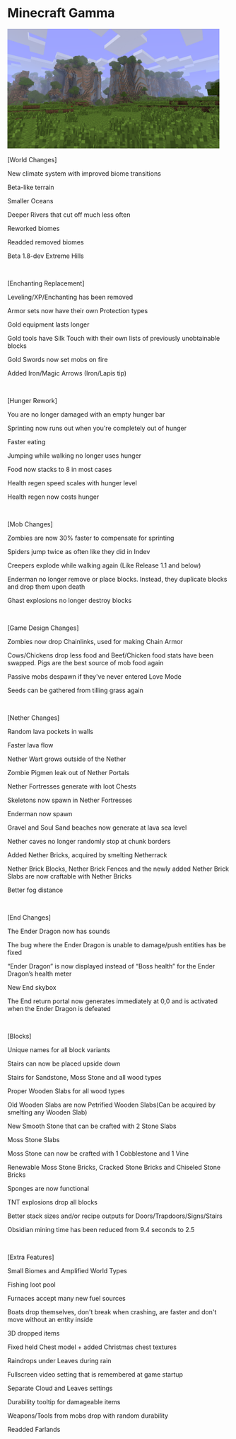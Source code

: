 # Minecraft Gamma
<p><img /><img src="https://github.com/Charmareian/Gamma/blob/main/extreme.png?raw=true" alt="" width="480" height="270" /></p>
<p><span style="font-weight: 400;">[World Changes]</span></p>
<p><span style="font-weight: 400;">New climate system with improved biome transitions</span></p>
<p><span style="font-weight: 400;">Beta-like terrain&nbsp;</span></p>
<p><span style="font-weight: 400;">Smaller Oceans&nbsp;</span></p>
<p><span style="font-weight: 400;">Deeper Rivers that cut off much less often&nbsp;</span></p>
<p><span style="font-weight: 400;">Reworked biomes</span></p>
<p><span style="font-weight: 400;">Readded removed biomes&nbsp;</span></p>
<p><span style="font-weight: 400;">Beta 1.8-dev Extreme Hills&nbsp;</span></p>
<p>&nbsp;</p>
<p><span style="font-weight: 400;">[Enchanting Replacement]</span></p>
<p><span style="font-weight: 400;">Leveling/XP/Enchanting has been removed&nbsp;</span></p>
<p><span style="font-weight: 400;">Armor sets now have their own Protection types</span></p>
<p><span style="font-weight: 400;">Gold equipment lasts longer</span></p>
<p><span style="font-weight: 400;">Gold tools have Silk Touch with their own lists of previously unobtainable blocks&nbsp;</span></p>
<p><span style="font-weight: 400;">Gold Swords now set mobs on fire</span></p>
<p><span style="font-weight: 400;">Added Iron/Magic Arrows (Iron/Lapis tip)</span></p>
<p>&nbsp;</p>
<p><span style="font-weight: 400;">[Hunger Rework]</span></p>
<p><span style="font-weight: 400;">You are no longer damaged with an empty hunger bar</span></p>
<p><span style="font-weight: 400;">Sprinting now runs out when you're completely out of hunger&nbsp;</span></p>
<p><span style="font-weight: 400;">Faster eating&nbsp;</span></p>
<p><span style="font-weight: 400;">Jumping while walking no longer uses hunger&nbsp;</span></p>
<p><span style="font-weight: 400;">Food now stacks to 8 in most cases</span></p>
<p><span style="font-weight: 400;">Health regen speed scales with hunger level</span></p>
<p><span style="font-weight: 400;">Health regen now costs hunger&nbsp;</span></p>
<p>&nbsp;</p>
<p><span style="font-weight: 400;">[Mob Changes]</span></p>
<p><span style="font-weight: 400;">Zombies are now 30% faster to compensate for sprinting</span></p>
<p><span style="font-weight: 400;">Spiders jump twice as often like they did in Indev</span></p>
<p><span style="font-weight: 400;">Creepers explode while walking again (Like Release 1.1 and below)</span></p>
<p><span style="font-weight: 400;">Enderman no longer remove or place blocks. Instead, they duplicate blocks and drop them upon death&nbsp;</span></p>
<p><span style="font-weight: 400;">Ghast explosions no longer destroy blocks&nbsp;</span></p>
<p>&nbsp;</p>
<p><span style="font-weight: 400;">[Game Design Changes]</span></p>
<p><span style="font-weight: 400;">Zombies now drop Chainlinks, used for making Chain Armor</span></p>
<p><span style="font-weight: 400;">Cows/Chickens drop less food and Beef/Chicken food stats have been swapped. Pigs are the best source of mob food again</span></p>
<p><span style="font-weight: 400;">Passive mobs despawn if they've never entered Love Mode</span></p>
<p><span style="font-weight: 400;">Seeds can be gathered from tilling grass again&nbsp;</span></p>
<p>&nbsp;</p>
<p><span style="font-weight: 400;">[Nether Changes]</span></p>
<p><span style="font-weight: 400;">Random lava pockets in walls</span></p>
<p><span style="font-weight: 400;">Faster lava flow</span></p>
<p><span style="font-weight: 400;">Nether Wart grows outside of the Nether</span></p>
<p><span style="font-weight: 400;">Zombie Pigmen leak out of Nether Portals</span></p>
<p><span style="font-weight: 400;">Nether Fortresses generate with loot Chests</span></p>
<p><span style="font-weight: 400;">Skeletons now spawn in Nether Fortresses</span></p>
<p><span style="font-weight: 400;">Enderman now spawn</span></p>
<p><span style="font-weight: 400;">Gravel and Soul Sand beaches now generate at lava sea level</span></p>
<p><span style="font-weight: 400;">Nether caves no longer randomly stop at chunk borders</span></p>
<p><span style="font-weight: 400;">Added Nether Bricks, acquired by smelting Netherrack</span></p>
<p><span style="font-weight: 400;">Nether Brick Blocks, Nether Brick Fences and the newly added Nether Brick Slabs are now craftable with Nether Bricks</span></p>
<p><span style="font-weight: 400;">Better fog distance</span></p>
<p>&nbsp;</p>
<p><span style="font-weight: 400;">[End Changes]</span></p>
<p><span style="font-weight: 400;">The Ender Dragon now has sounds</span></p>
<p><span style="font-weight: 400;">The bug where the Ender Dragon is unable to damage/push entities has be fixed</span></p>
<p><span style="font-weight: 400;">&ldquo;Ender Dragon&rdquo; is now displayed instead of &ldquo;Boss health&rdquo; for the Ender Dragon&rsquo;s health meter</span></p>
<p><span style="font-weight: 400;">New End skybox</span></p>
<p><span style="font-weight: 400;">The End return portal now generates immediately at 0,0 and is activated when the Ender Dragon is defeated</span></p>
<p>&nbsp;</p>
<p><span style="font-weight: 400;">[Blocks]</span></p>
<p><span style="font-weight: 400;">Unique names for all block variants</span></p>
<p><span style="font-weight: 400;">Stairs can now be placed upside down</span></p>
<p><span style="font-weight: 400;">Stairs for Sandstone, Moss Stone and all wood types</span></p>
<p><span style="font-weight: 400;">Proper Wooden Slabs for all wood types</span></p>
<p><span style="font-weight: 400;">Old Wooden Slabs are now Petrified Wooden Slabs(Can be acquired by smelting any Wooden Slab)</span></p>
<p><span style="font-weight: 400;">New Smooth Stone that can be crafted with 2 Stone Slabs&nbsp;</span></p>
<p><span style="font-weight: 400;">Moss Stone Slabs</span></p>
<p><span style="font-weight: 400;">Moss Stone can now be crafted with 1 Cobblestone and 1 Vine</span></p>
<p><span style="font-weight: 400;">Renewable Moss Stone Bricks, Cracked Stone Bricks and Chiseled Stone Bricks</span></p>
<p><span style="font-weight: 400;">Sponges are now functional</span></p>
<p><span style="font-weight: 400;">TNT explosions drop all blocks&nbsp;</span></p>
<p><span style="font-weight: 400;">Better stack sizes and/or recipe outputs for Doors/Trapdoors/Signs/Stairs</span></p>
<p><span style="font-weight: 400;">Obsidian mining time has been reduced from 9.4 seconds to 2.5</span></p>
<p>&nbsp;</p>
<p><span style="font-weight: 400;">[Extra Features]</span></p>
<p><span style="font-weight: 400;">Small Biomes and Amplified World Types</span></p>
<p><span style="font-weight: 400;">Fishing loot pool</span></p>
<p><span style="font-weight: 400;">Furnaces accept many new fuel sources&nbsp;</span></p>
<p><span style="font-weight: 400;">Boats drop themselves, don't break when crashing, are faster and don't move without an entity inside</span></p>
<p><span style="font-weight: 400;">3D dropped items&nbsp;</span></p>
<p><span style="font-weight: 400;">Fixed held Chest model + added Christmas chest textures&nbsp;</span></p>
<p><span style="font-weight: 400;">Raindrops under Leaves during rain&nbsp;</span></p>
<p><span style="font-weight: 400;">Fullscreen video setting that is remembered at game startup</span></p>
<p><span style="font-weight: 400;">Separate Cloud and Leaves settings&nbsp;</span></p>
<p><span style="font-weight: 400;">Durability tooltip for damageable items&nbsp;</span></p>
<p><span style="font-weight: 400;">Weapons/Tools from mobs drop with random durability</span></p>
<p><span style="font-weight: 400;">Readded Farlands </span></p>
